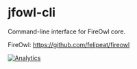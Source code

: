 # jfowl-cli

Command-line interface for FireOwl core.


FireOwl: https://github.com/felipeat/fireowl


[![Analytics](https://ga-beacon.appspot.com/UA-39566348-2/felipeat/jfowl-cli)](https://github.com/felipeat/jfowl-cli)

